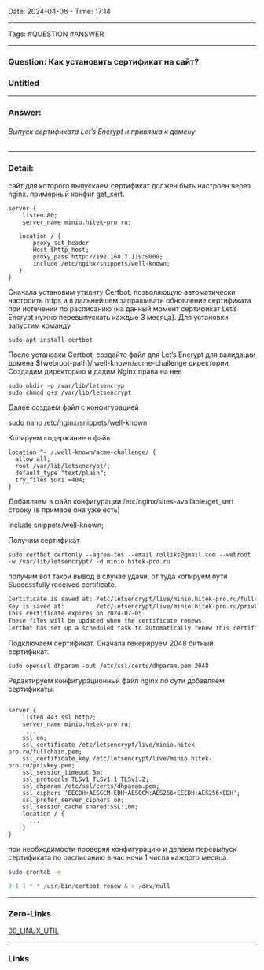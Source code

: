 Date: 2024-04-06 - Time: 17:14
___
Tags: #QUESTION #ANSWER
___
### Question: Как установить сертификат на сайт?
### Untitled
___
### Answer:
###### Выпуск сертификата Let’s Encrypt и привязка к домену
___
### Detail:

сайт для которого выпускаем сертификат должен быть настроен через nginx. примерный конфиг get_sert.
``` nginx
server {
    listen 80;
    server_name minio.hitek-pro.ru;

   location / {
       proxy_set_header
       Host $http_host;
       proxy_pass http://192.168.7.119:9000;
       include /etc/nginx/snippets/well-known;
   }
}
```

Сначала установим утилиту Certbot, позволяющую автоматически настроить https и в дальнейшем запрашивать обновление сертификата при истечении по расписанию (на данный момент сертификат Let’s Encrypt нужно перевыпускать каждые 3 месяца). Для установки запустим команду

```
sudo apt install certbot
```

После установки Certbot, создайте файл для Let’s Encrypt для валидации домена ${webroot-path}/.well-known/acme-challenge директории. Создадим директорию и дадим Nginx права на нее

```
sudo mkdir -p /var/lib/letsencryp
sudo chmod g+s /var/lib/letsencrypt
```

Далее создаем файл с конфигурацией

sudo nano /etc/nginx/snippets/well-known

Копируем содержание в файл

```nginx
location ^~ /.well-known/acme-challenge/ {
  allow all;
  root /var/lib/letsencrypt/;
  default_type "text/plain";
  try_files $uri =404;
}
```

Добавляем в файл конфигурации /etc/nginx/sites-available/get_sert строку (в примере она уже есть)

include snippets/well-known;

Получим сертификат

```
sudo certbot certonly --agree-tos --email rolliks@gmail.com --webroot -w /var/lib/letsencrypt/ -d minio.hitek-pro.ru
```

получим вот такой вывод в случае удачи. от туда копируем пути
Successfully received certificate.
``` bash
Certificate is saved at: /etc/letsencrypt/live/minio.hitek-pro.ru/fullchain.pem
Key is saved at:         /etc/letsencrypt/live/minio.hitek-pro.ru/privkey.pem
This certificate expires on 2024-07-05.
These files will be updated when the certificate renews.
Certbot has set up a scheduled task to automatically renew this certificate in the background.
```
Подключаем сертификат. Сначала генерируем 2048 битный сертификат.

```
sudo openssl dhparam -out /etc/ssl/certs/dhparam.pem 2048  
```
  

Редактируем конфигурационный файл nginx 
по сути добавляем сертификаты.
```nginx

server {
    listen 443 ssl http2;
    server_name minio.hetek-pro.ru;
     ...
	ssl on;
    ssl_certificate /etc/letsencrypt/live/minio.hitek-pro.ru/fullchain.pem;
    ssl_certificate_key /etc/letsencrypt/live/minio.hitek-pro.ru/privkey.pem;
    ssl_session_timeout 5m;
    ssl_protocols TLSv1 TLSv1.1 TLSv1.2;
    ssl_dhparam /etc/ssl/certs/dhparam.pem;
    ssl_ciphers ‘EECDH+AESGCM:EDH+AESGCM:AES256+EECDH:AES256+EDH’;
    ssl_prefer_server_ciphers on;
    ssl_session_cache shared:SSL:10m;
    location / {
      ...
    }
}
```

при необходимости проверяя конфигурацию и делаем перевыпуск сертификата по расписанию в час ночи 1 числа каждого месяца.

```bash
sudo crontab -e
```

```c 
0 1 1 * * /usr/bin/certbot renew & > /dev/null
```
___
### Zero-Links
[00_LINUX_UTIL](../__Z_CORE/00_LINUX_UTIL.md)
___
### Links

